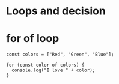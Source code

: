 # Loops and decision

# for of loop

```Js
const colors = ["Red", "Green", "Blue"];

for (const color of colors) {
  console.log("I love " + color);
}
```